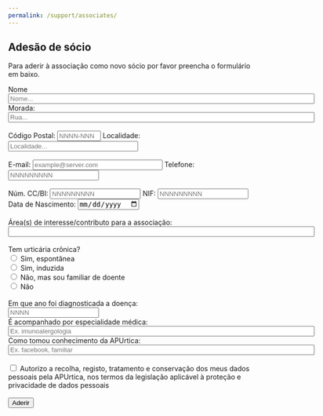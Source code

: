 ```yaml
---
permalink: /support/associates/
---
```

## Adesão de sócio

Para aderir à associação como novo sócio por favor preencha o formulário em baixo.

<form
  action="https://formspree.io/f/xjvjlvdk"
  method="POST"
>
<label>
    Nome
<br>
    <input type="text" name="nome" size="75" placeholder="Nome..." required>
  </label>
<br>
 <label>
    Morada:
<br>
    <input type="text" name="morada" size="75" placeholder="Rua..." required>
</label>
<br>
<br>
 <label>
    Código Postal:
    <input type="text" name="postal" size="8" placeholder="NNNN-NNN" required>
</label>
 <label>
    Localidade:
    <input type="text" name="city" size="30" placeholder="Localidade..." required>
</label>
<br>
<br>
<label>
    E-mail:
    <input type="email" name="_replyto" size="30" placeholder="example@server.com" required>
  </label>
<label>
    Telefone:
    <input type="number" name="phone" size="12" placeholder="NNNNNNNNN" required>
  </label>
<br>
<br>
 <label>
    Núm. CC/BI:
    <input type="number" name="cc_id" size="10" placeholder="NNNNNNNNN" required>
</label>
 <label>
    NIF:
    <input type="number" name="cc_id" size="10" placeholder="NNNNNNNNN" required>
</label>
 <label>
    Data de Nascimento:
    <input type="date" name="cc_id" size="10" required>
</label>
<br>
<br>
 <label>
    Área(s) de interesse/contributo para a associação:
<br>
    <input type="text" name="contrib" size="75" placeholder="">
</label>
<br>
<br>
   <label>Tem urticária crônica?</label>
<br>
      <input type="radio" id="yes_spt" name="disease" value="yes_sp" required>
      <label for="yes_spt">Sim, espontânea</label><br>
      <input type="radio" id="yes_ind" name="waiver" value="yes_ind">
      <label for="yes_ind">Sim, induzida</label><br>
      <input type="radio" id="no_fam" name="waiver" value="no_fam">
      <label for="no_fam">Não, mas sou familiar de doente</label><br>
      <input type="radio" id="no" name="waiver" value="no">
      <label for="no">Não</label><br>
<br>
 <label>
    Em que ano foi diagnosticada a doença:
<br>
    <input type="number" name="year" size="75" placeholder="NNNN" required>
</label>
<br>
 <label>
    É acompanhado por especialidade médica:
<br>
    <input type="text" name="med_speciality" size="75" placeholder="Ex. imunoalergologia" required>
</label>
<br>
 <label>
    Como tomou conhecimento da APUrtica:
<br>
    <input type="text" name="know_how" size="75" placeholder="Ex. facebook, familiar" required>
</label>
<br>
<br>
<input type="checkbox" id="authorization" name="auth" value="authorization" required>
<label for="authorization"> Autorizo a recolha, registo, tratamento e conservação dos meus dados pessoais pela APUrtica, nos termos da legislação aplicável à proteção e privacidade de dados pessoais</label><br>
<br>
  <button type="submit">Aderir</button>
</form>
